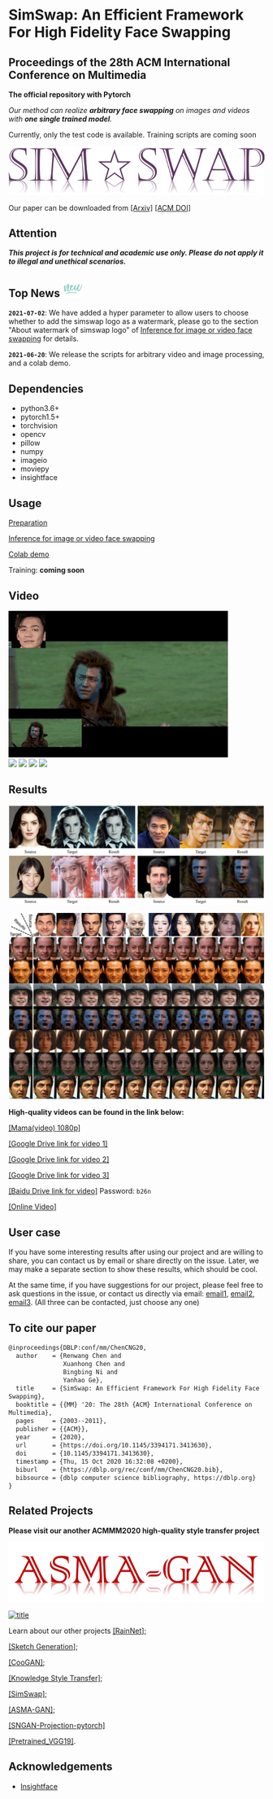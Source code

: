 # SimSwap: An Efficient Framework For High Fidelity Face Swapping
## Proceedings of the 28th ACM International Conference on Multimedia
**The official repository with Pytorch**

*Our method can realize **arbitrary face swapping** on images and videos with **one single trained model**.*

Currently, only the test code is available. Training scripts are coming soon

[![simswaplogo](/docs/img/logo1.png)](https://github.com/neuralchen/SimSwap)

Our paper can be downloaded from [[Arxiv]](https://arxiv.org/pdf/2106.06340v1.pdf) [[ACM DOI]](https://dl.acm.org/doi/10.1145/3394171.3413630) 

<!-- [[Google Drive]](https://drive.google.com/file/d/1fcfWOGt1mkBo7F0gXVKitf8GJMAXQxZD/view?usp=sharing) 
[[Baidu Drive ]](https://pan.baidu.com/s/1-TKFuycRNUKut8hn4IimvA) Password: ```ummt``` -->

## Attention
***This project is for technical and academic use only. Please do not apply it to illegal and unethical scenarios.***

## Top News <img width=8% src="./docs/img/new.gif"/>

**`2021-07-02`**: We have added a hyper parameter to allow users to choose whether to add the simswap logo as a watermark, please go to the section "About watermark of simswap logo" of [Inference for image or video face swapping](./docs/guidance/usage.md) for details.

**`2021-06-20`**: We release the scripts for arbitrary video and image processing, and a colab demo.

## Dependencies
- python3.6+
- pytorch1.5+
- torchvision
- opencv
- pillow
- numpy
- imageio
- moviepy
- insightface

## Usage
[Preparation](./docs/guidance/preparation.md)

[Inference for image or video face swapping](./docs/guidance/usage.md)

[Colab demo](https://colab.research.google.com/github/neuralchen/SimSwap/blob/main/SimSwap%20colab.ipynb)

Training: **coming soon**


## Video
<img src="./docs/img/video.webp"/>
<div>
<img width=24% src="./docs/img/anni.webp"/>
<img width=24% src="./docs/img/chenglong.webp"/>
<img width=24% src="./docs/img/zhoujielun.webp"/>
<img width=24% src="./docs/img/zhuyin.webp"/>
</div>

## Results
![Results1](/docs/img/results1.PNG)

![Results2](/docs/img/total.PNG)


<!-- ![video2](/docs/img/anni.webp)
![video3](/docs/img/chenglong.webp)
![video4](/docs/img/zhoujielun.webp)
![video5](/docs/img/zhuyin.webp) -->


**High-quality videos can be found in the link below:**

[[Mama(video) 1080p]](https://drive.google.com/file/d/1JTruy6BTnT1EK1PSaZ4x-F8RhtZU_kT3/view?usp=sharing)

[[Google Drive link for video 1]](https://drive.google.com/file/d/1hdne7Gw39d34zt3w1NYV3Ln5cT8PfCNm/view?usp=sharing)

[[Google Drive link for video 2]](https://drive.google.com/file/d/1bDEg_pVeFYLnf9QLSMuG8bsjbRPk0X5_/view?usp=sharing)

[[Google Drive link for video 3]](https://drive.google.com/file/d/1oftHAnLmgFis4XURcHTccGSWbWSXYKK1/view?usp=sharing)

[[Baidu Drive link for video]](https://pan.baidu.com/s/1WTS6jm2TY17bYJurw57LUg ) Password: ```b26n```

[[Online Video]](https://www.bilibili.com/video/BV12v411p7j5/)

## User case
If you have some interesting results after using our project and are willing to share, you can contact us by email or share directly on the issue. Later, we may make a separate section to show these results, which should be cool.

At the same time, if you have suggestions for our project, please feel free to ask questions in the issue, or contact us directly via email: [email1](mailto:chenxuanhongzju@outlook.com), [email2](mailto:nicklau26@foxmail.com), [email3](mailto:ziangliu824@gmail.com). (All three can be contacted, just choose any one)



## To cite our paper
```
@inproceedings{DBLP:conf/mm/ChenCNG20,
  author    = {Renwang Chen and
               Xuanhong Chen and
               Bingbing Ni and
               Yanhao Ge},
  title     = {SimSwap: An Efficient Framework For High Fidelity Face Swapping},
  booktitle = {{MM} '20: The 28th {ACM} International Conference on Multimedia},
  pages     = {2003--2011},
  publisher = {{ACM}},
  year      = {2020},
  url       = {https://doi.org/10.1145/3394171.3413630},
  doi       = {10.1145/3394171.3413630},
  timestamp = {Thu, 15 Oct 2020 16:32:08 +0200},
  biburl    = {https://dblp.org/rec/conf/mm/ChenCNG20.bib},
  bibsource = {dblp computer science bibliography, https://dblp.org}
}
```

## Related Projects

**Please visit our another ACMMM2020 high-quality style transfer project**

[![logo](./docs/img/logo.png)](https://github.com/neuralchen/ASMAGAN)

[![title](/docs/img/title.png)](https://github.com/neuralchen/ASMAGAN)

Learn about our other projects 
[[RainNet]](https://neuralchen.github.io/RainNet);

[[Sketch Generation]](https://github.com/TZYSJTU/Sketch-Generation-with-Drawing-Process-Guided-by-Vector-Flow-and-Grayscale);

[[CooGAN]](https://github.com/neuralchen/CooGAN);

[[Knowledge Style Transfer]](https://github.com/AceSix/Knowledge_Transfer);

[[SimSwap]](https://github.com/neuralchen/SimSwap);

[[ASMA-GAN]](https://github.com/neuralchen/ASMAGAN);

[[SNGAN-Projection-pytorch]](https://github.com/neuralchen/SNGAN_Projection)

[[Pretrained_VGG19]](https://github.com/neuralchen/Pretrained_VGG19).

## Acknowledgements

<!--ts-->
* [Insightface](https://github.com/deepinsight/insightface)
<!--te-->
